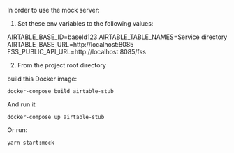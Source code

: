 In order to use the mock server:

1. Set these env variables to the following values:

AIRTABLE_BASE_ID=baseId123
AIRTABLE_TABLE_NAMES=Service directory
AIRTABLE_BASE_URL=http://localhost:8085
FSS_PUBLIC_API_URL=http://localhost:8085/fss

2. From the project root directory

build this Docker image:

`docker-compose build airtable-stub`

And run it

`docker-compose up airtable-stub`

Or run:

`yarn start:mock`
